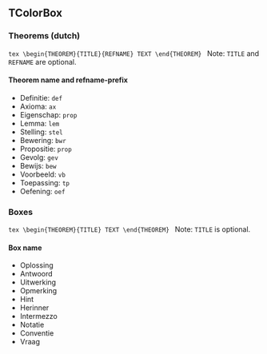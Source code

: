 ## TColorBox
### Theorems (dutch)
``tex
\begin{THEOREM}{TITLE}{REFNAME}
    TEXT
\end{THEOREM}
``
Note: `TITLE` and `REFNAME` are optional.

#### Theorem name and refname-prefix
- Definitie: `def`
- Axioma: `ax`
- Eigenschap: `prop`
- Lemma: `lem`
- Stelling: `stel`
- Bewering: `bwr`
- Propositie: `prop`
- Gevolg: `gev`
- Bewijs: `bew`
- Voorbeeld: `vb`
- Toepassing: `tp`
- Oefening: `oef`

### Boxes
``tex
\begin{THEOREM}{TITLE}
    TEXT
\end{THEOREM}
``
Note: `TITLE` is optional.

#### Box name
- Oplossing
- Antwoord
- Uitwerking
- Opmerking
- Hint
- Herinner
- Intermezzo
- Notatie
- Conventie
- Vraag
